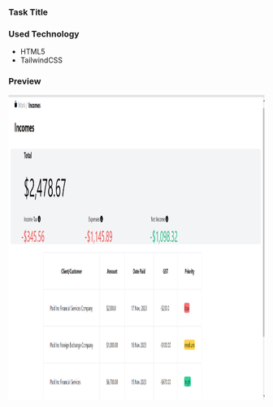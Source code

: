 ### Task Title


### Used Technology
- HTML5
- TailwindCSS

### Preview
<img src="preview1.png" alt="output" width="600" height="600"/>

